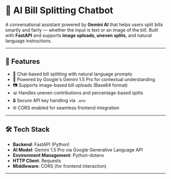 # 🧾 AI Bill Splitting Chatbot

A conversational assistant powered by **Gemini AI** that helps users split bills smartly and fairly — whether the input is text or an image of the bill. Built with **FastAPI** and supports **image uploads, uneven splits**, and natural language instructions.

---

## 📌 Features

- 💬 Chat-based bill splitting with natural language prompts
- 🧠 Powered by Google's Gemini 1.5 Pro for contextual understanding
- 📷 Supports image-based bill uploads (Base64 format)
- 📊 Handles uneven contributions and percentage-based splits
- 🔒 Secure API key handling via `.env`
- 🌐 CORS enabled for seamless frontend integration

---

## 🛠️ Tech Stack

- **Backend**: FastAPI (Python)
- **AI Model**: Gemini 1.5 Pro via Google Generative Language API
- **Environment Management**: Python-dotenv
- **HTTP Client**: Requests
- **Middleware**: CORS (for frontend interaction)

---

